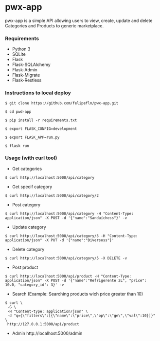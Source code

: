 # pwx-app
pwx-app is a simple API allowing users to view, create, update and delete Categories and Products to generic marketplace.


### Requirements

- Python 3
- SQLite
- Flask
- Flask-SQLAlchemy
- Flask-Admin
- Flask-Migrate
- Flask-Restless

### Instructions to local deploy
```shell
$ git clone https://github.com/felipefln/pwx-app.git

$ cd pwd-app

$ pip install -r requirements.txt

$ export FLASK_CONFIG=development

$ export FLASK_APP=run.py

$ flask run
```

### Usage (with curl tool)
 
 - Get categories
 ```shell
 $ curl http://localhost:5000/api/category
 ```
 
 - Get specif category
 ```shell
 $ curl http://localhost:5000/api/category/2
 ```
 
 - Post category
 ```shell
 $ curl http://localhost:5000/api/category -H "Content-Type: application/json" -X POST -d '{"name":"Sanduíchess"}' -v
 ```
 
 - Update category
 ```shell
$ curl http://localhost:5000/api/category/5 -H "Content-Type: application/json" -X PUT -d '{"name":"Diversoss"}'
 ```
 
 - Delete category
 ```shell
 $ curl http://localhost:5000/api/category/5 -X DELETE -v
 ```
 
  - Post product
 ```shell
 $ curl http://localhost:5000/api/product -H "Content-Type: application/json" -X POST -d '{"name":"Refrigerente 2L", "price": 10.0, "category_id": 3}' -v
 ```
 
 - Search (Example: Searching products wich price greater than 10)
 ```shell
 $ curl \
  -G \
  -H "Content-type: application/json" \
  -d "q={\"filters\":[{\"name\":\"price\",\"op\":\"ge\",\"val\":10}]}" \
  http://127.0.0.1:5000/api/product
  ```
  
  - Admin
  http://localhost:5000/admin
 
 
 
 
 
 


